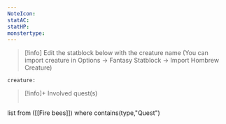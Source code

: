 ```yaml
---
NoteIcon: 
statAC: 
statHP: 
monstertype:
---
```


>[!info]
Edit the statblock below with the creature name (You can import creature in Options -> Fantasy Statblock -> Import Hombrew Creature)

```statblock
creature: 
```


>[!info]+  Involved quest(s)
>```dataview
list from ([[Fire bees]])
where contains(type,"Quest")
